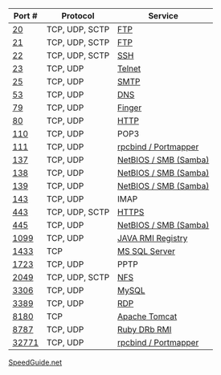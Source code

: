 | Port # | Protocol       | Service |
|--------|----------------|---------|
|     [20](https://www.speedguide.net/port.php?port=20) | TCP, UDP, SCTP | [FTP](../../Services/FTP/README.md) |
|     [21](https://www.speedguide.net/port.php?port=21) | TCP, UDP, SCTP | [FTP](../../Services/FTP/README.md) |
|     [22](https://www.speedguide.net/port.php?port=22) | TCP, UDP, SCTP | [SSH](../../Services/SSH/README.md) |
|     [23](https://www.speedguide.net/port.php?port=23) | TCP, UDP       | [Telnet](../../Services/Telnet/README.md) |
|     [25](https://www.speedguide.net/port.php?port=25) | TCP, UDP       | [SMTP](../../Services/SMTP/README.md) |
|     [53](https://www.speedguide.net/port.php?port=53) | TCP, UDP       | [DNS](../../Services/DNS/README.md) |
|     [79](https://www.speedguide.net/port.php?port=79) | TCP, UDP       | [Finger](../../Services/Finger/README.md) |
|     [80](https://www.speedguide.net/port.php?port=80) | TCP, UDP       | [HTTP](../../Services/HTTP_HTTPS/README.md) |
|    [110](https://www.speedguide.net/port.php?port=110) | TCP, UDP       | POP3 |
|    [111](https://www.speedguide.net/port.php?port=111) | TCP, UDP       | [rpcbind / Portmapper](../../Services/rpcbind_PortMapper/README.md) |
|    [137](https://www.speedguide.net/port.php?port=137) | TCP, UDP       | [NetBIOS / SMB (Samba)](../../Services/NetBIOS_SMB_Samba/README.md) |
|    [138](https://www.speedguide.net/port.php?port=138) | TCP, UDP       | [NetBIOS / SMB (Samba)](../../Services/NetBIOS_SMB_Samba/README.md) |
|    [139](https://www.speedguide.net/port.php?port=139) | TCP, UDP       | [NetBIOS / SMB (Samba)](../../Services/NetBIOS_SMB_Samba/README.md) |
|    [143](https://www.speedguide.net/port.php?port=143) | TCP, UDP       | IMAP |
|    [443](https://www.speedguide.net/port.php?port=443) | TCP, UDP, SCTP | [HTTPS](../../Services/HTTP_HTTPS/README.md) |
|    [445](https://www.speedguide.net/port.php?port=445) | TCP, UDP       | [NetBIOS / SMB (Samba)](../../Services/NetBIOS_SMB_Samba/README.md) |
|   [1099](https://www.speedguide.net/port.php?port=1099) | TCP, UDP       | [JAVA RMI Registry](../../Services/Java/README.md) |
|   [1433](https://www.speedguide.net/port.php?port=1433) | TCP            | [MS SQL Server](../../Services/MSSQL/README.md) |
|   [1723](https://www.speedguide.net/port.php?port=1723) | TCP, UDP       | PPTP |
|   [2049](https://www.speedguide.net/port.php?port=2049) | TCP, UDP, SCTP | [NFS](../../Services/NFS/README.md) |
|   [3306](https://www.speedguide.net/port.php?port=3306) | TCP, UDP       | [MySQL](../../Services/MySQL/README.md) |
|   [3389](https://www.speedguide.net/port.php?port=3389) | TCP, UDP       | [RDP](../../Services/RDP/README.md) |
|   [8180](https://www.speedguide.net/port.php?port=8180) | TCP            | [Apache Tomcat](../../Services/Java/Apache_Tomcat/README.md) |
|   [8787](https://www.speedguide.net/port.php?port=8787) | TCP, UDP       | [Ruby DRb RMI](../../Services/Ruby_DRb_RMI/README.md) |
|  [32771](https://www.speedguide.net/port.php?port=32771) | TCP, UDP       | [rpcbind / Portmapper](../../Services/rpcbind_PortMapper/README.md) |

[SpeedGuide.net](https://www.speedguide.net/port.php)